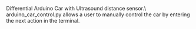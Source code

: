 Differential Arduino Car with Ultrasound distance sensor.\\
arduino_car_control.py allows a user to manually control the car by entering the next action in the terminal.
